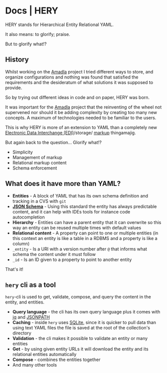# Docs | HERY
HERY stands for Hierarchical Entity Relational YAML.

It also means: to glorify; praise.

But to glorify what!?

## History

Whilst working on the [Amadla](github.com/AmadlaOrg/) project I tried different ways to store, and organize 
configurations and nothing was found that satisfied the requirements and the desideratum of what solutions it was 
supposed to provide.

So by trying out different ideas in code and on paper, HERY was born.

It was important for the [Amadla](github.com/AmadlaOrg/) project that the reinventing of the wheel not supervened nor should it be
adding complexity by creating too many new concepts. A maximum of technologies needed to be familiar to the users.

This is why HERY is more of an extension to YAML than a completely new 
[Electronic Data Interchange (EDI)](https://en.wikipedia.org/wiki/Electronic_data_interchange)/storage/
[markup](https://en.wikipedia.org/wiki/Markup_language) thingamajig.

But again back to the question... Glorify what!?

- Simplicity
- Management of markup
- Relational markup content
- Schema enforcement

## What does it have more than YAML?
- **Entities** - A block of YAML that has its own schema definition and tracking in a CVS with `git`
- **[JSON Schema](https://json-schema.org/)** - Using this standard the entity has always predictable content, and it can help with IDEs tools for instance code autocompletion
- **Hierarchy** - Entities can have a parent entity that it can overwrite so this way an entity can be reused multiple times with default values
- **Relational content** - A property can point to one or multiple entities (in this context an entity is like a table in a RDBMS and a property is like a column)
- `_entity` - Is a URI with a version number after `@` that informs what schema the content under it must follow
- `_id` - Is an ID given to a property to point to another entity

That's it!

## `hery` cli as a tool
`hery`-cli is used to get, validate, compose, and query the content in the entity, and entities.

- **Query language** - the cli has its own query language plus it comes with [jq](https://jqlang.github.io/jq/) and [JSONPATH](https://jsonpath.com/)
- **Caching** - inside `hery` uses [SQLite](https://www.sqlite.org/), since it is quicker to pull data than using text YAML files the file is saved at the root of the collection's directory
- **Validation** - the cli makes it possible to validate an entity or many entities
- **Get** - by using given entity URLs it will download the entity and its relational entities automatically
- **Compose** - combines the entities together
- And many other tools